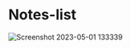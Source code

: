 # Notes-list


![Screenshot 2023-05-01 133339](https://user-images.githubusercontent.com/93676347/235426967-655ae5fc-c35c-4af5-a00c-457bb89fe8e8.jpg)
